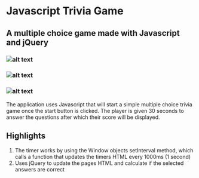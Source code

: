 # Javascript Trivia Game

## A multiple choice game made with Javascript and jQuery

### ![alt text](https://user-images.githubusercontent.com/29578027/32463142-20c1846c-c2f9-11e7-9e9c-3f572a8f81da.PNG)
### ![alt text](https://user-images.githubusercontent.com/29578027/32463148-269a3ce4-c2f9-11e7-8950-c6fa8a37d287.PNG)
### ![alt text](https://user-images.githubusercontent.com/29578027/32464512-85e7f9ee-c2fd-11e7-9042-f1d1f68da759.PNG)

The application uses Javascript that will start a simple multiple choice trivia game once the start button is clicked. The player is given 30 seconds to answer the questions after which their score will be displayed. 

Highlights
----------
1) The timer works by using the Window objects setInterval method, which calls a function that updates the timers HTML every 1000ms (1 second)
2) Uses jQuery to update the pages HTML and calculate if the selected answers are correct